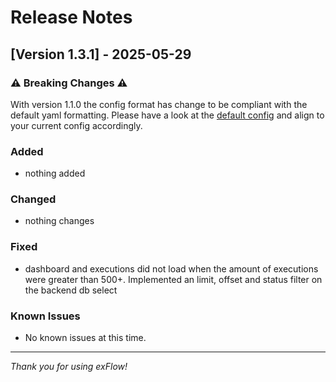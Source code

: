 # Release Notes

## [Version 1.3.1] - 2025-05-29

### ⚠️ Breaking Changes ⚠️
With version 1.1.0 the config format has change to be compliant with the default yaml formatting.
Please have a look at the [default config](https://github.com/v1Flows/exFlow/blob/develop/services/backend/config/config.yaml) and align to your current config accordingly. 

### Added
- nothing added

### Changed
- nothing changes

### Fixed
- dashboard and executions did not load when the amount of executions were greater than 500+. Implemented an limit, offset and status filter on the backend db select

### Known Issues
- No known issues at this time.

---

*Thank you for using exFlow!*